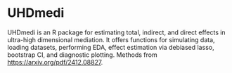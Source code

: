 # UHDmedi
UHDmedi is an R package for estimating total, indirect, and direct effects in ultra-high dimensional mediation. It offers functions for simulating data, loading datasets, performing EDA, effect estimation via debiased lasso, bootstrap CI, and diagnostic plotting. Methods from https://arxiv.org/pdf/2412.08827.

